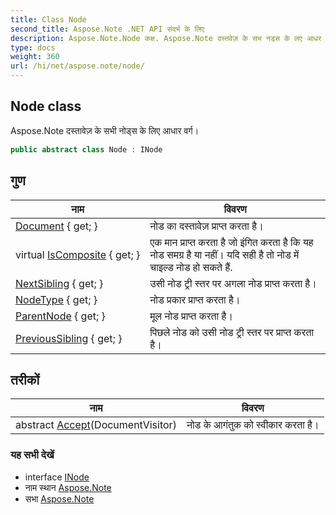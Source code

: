 ```yaml
---
title: Class Node
second_title: Aspose.Note .NET API संदर्भ के लिए
description: Aspose.Note.Node कक्ष. Aspose.Note दस्तवेज़ के सभ नड्स के लए आधर वर्ग
type: docs
weight: 360
url: /hi/net/aspose.note/node/
---
```

## Node class

Aspose.Note दस्तावेज़ के सभी नोड्स के लिए आधार वर्ग।

```csharp
public abstract class Node : INode
```

## गुण

| नाम | विवरण |
| --- | --- |
| [Document](../../aspose.note/node/document/) { get; } | नोड का दस्तावेज़ प्राप्त करता है। |
| virtual [IsComposite](../../aspose.note/node/iscomposite/) { get; } | एक मान प्राप्त करता है जो इंगित करता है कि यह नोड समग्र है या नहीं। यदि सही है तो नोड में चाइल्ड नोड हो सकते हैं. |
| [NextSibling](../../aspose.note/node/nextsibling/) { get; } | उसी नोड ट्री स्तर पर अगला नोड प्राप्त करता है। |
| [NodeType](../../aspose.note/node/nodetype/) { get; } | नोड प्रकार प्राप्त करता है। |
| [ParentNode](../../aspose.note/node/parentnode/) { get; } | मूल नोड प्राप्त करता है। |
| [PreviousSibling](../../aspose.note/node/previoussibling/) { get; } | पिछले नोड को उसी नोड ट्री स्तर पर प्राप्त करता है। |

## तरीकों

| नाम | विवरण |
| --- | --- |
| abstract [Accept](../../aspose.note/node/accept/)(DocumentVisitor) | नोड के आगंतुक को स्वीकार करता है। |

### यह सभी देखें

* interface [INode](../inode/)
* नाम स्थान [Aspose.Note](../../aspose.note/)
* सभा [Aspose.Note](../../)


